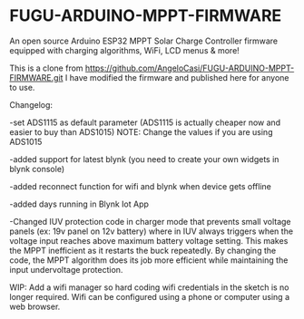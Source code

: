 # FUGU-ARDUINO-MPPT-FIRMWARE
An open source Arduino ESP32 MPPT Solar Charge Controller firmware equipped with charging algorithms, WiFi, LCD menus &amp; more!

This is a clone from https://github.com/AngeloCasi/FUGU-ARDUINO-MPPT-FIRMWARE.git
I have modified the firmware and published here for anyone to use.

Changelog:

-set ADS1115 as default parameter (ADS1115 is actually cheaper now and easier to buy than ADS1015) NOTE: Change the values if you are using ADS1015

-added support for latest blynk (you need to create your own widgets in blynk console)

-added reconnect function for wifi and blynk when device gets offline

-added days running in Blynk Iot App

-Changed IUV protection code in charger mode that prevents small voltage panels (ex: 19v panel on 12v battery) where in IUV always triggers when the voltage input reaches above maximum battery voltage setting. This makes the MPPT inefficient as it restarts the buck repeatedly. By changing the code, the MPPT algorithm does its job more efficient while maintaining the input undervoltage protection.


WIP:
Add a wifi manager so hard coding wifi credentials in the sketch is no longer required. Wifi can be configured using a phone or computer using a web browser.
